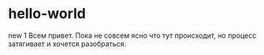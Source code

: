 # hello-world
new 1
Всем привет. Пока не совсем ясно что тут происходит, но процесс затягивает и хочется разобраться.

